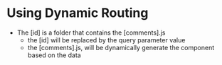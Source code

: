# Using Dynamic Routing
- The [id] is a folder that contains the [comments].js
    - the [id] will be replaced by the query parameter value
    - the [comments].js, will be dynamically generate the component based on the data 